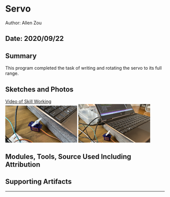 #  Servo

Author: Allen Zou

Date: 2020/09/22
-----

## Summary
This program completed the task of writing and rotating the servo to its full range. 

## Sketches and Photos
[Video of Skill Working](https://drive.google.com/file/d/1tqKB0o8DmxNMgTyrWLO7gbyR2RyGdGt2/preview)
<br>
<img src="./images/servo1.jpg" width="45%" />
<img src="./images/servo2.jpg" width="45%" />

## Modules, Tools, Source Used Including Attribution


## Supporting Artifacts


-----
